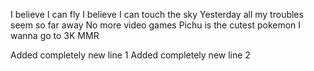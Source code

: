 I believe I can fly
I believe I can touch the sky
Yesterday all my troubles seem so far away
No more video games
Pichu is the cutest pokemon
I wanna go to 3K MMR

Added completely new line 1
Added completely new line 2
